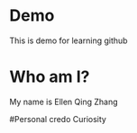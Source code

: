 # Demo
This is demo for learning github

# Who am I?
My name is Ellen Qing Zhang

#Personal credo
Curiosity